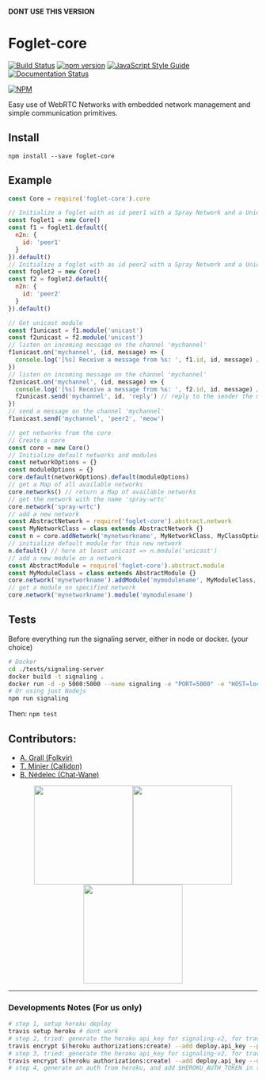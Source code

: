 **DONT USE THIS VERSION**


Foglet-core
===========

[![Build Status](https://travis-ci.org/RAN3D/foglet-core.svg?branch=master)](https://travis-ci.org/RAN3D/foglet-core) [![npm version](https://badge.fury.io/js/foglet-core.svg)](https://badge.fury.io/js/foglet-core) [![JavaScript Style Guide](https://img.shields.io/badge/code_style-standard-brightgreen.svg)](https://standardjs.com) [![Documentation Status](https://readthedocs.org/projects/foglet/badge/?version=latest)](https://foglet.readthedocs.io/en/latest/?badge=latest)

[![NPM](https://nodei.co/npm/foglet-core.png)](https://npmjs.org/package/foglet-core)

Easy use of WebRTC Networks with embedded network management and simple communication primitives.

## Install

```
npm install --save foglet-core
```

## Example

```javascript
const Core = require('foglet-core').core

// Initialize a foglet with as id peer1 with a Spray Network and a Unicast module
const foglet1 = new Core()
const f1 = foglet1.default({
  n2n: {
    id: 'peer1'
  }
}).default()
// Initialize a foglet with as id peer2 with a Spray Network and a Unicast module
const foglet2 = new Core()
const f2 = foglet2.default({
  n2n: {
    id: 'peer2'
  }
}).default()

// Get unicast module
const f1unicast = f1.module('unicast')
const f2unicast = f2.module('unicast')
// listen on incoming message on the channel 'mychannel'
f1unicast.on('mychannel', (id, message) => {
  console.log('[%s] Receive a message from %s: ', f1.id, id, message) // should see 'meow'
})
// listen on incoming message on the channel 'mychannel'
f2unicast.on('mychannel', (id, message) => {
  console.log('[%s] Receive a message from %s: ', f2.id, id, message) // should see 'reply'
  f2unicast.send('mychannel', id, 'reply') // reply to the sender the message 'reply'
})
// send a message on the channel 'mychannel'
f1unicast.send('mychannel', 'peer2', 'meow')

// get networks from the core
// Create a core
const core = new Core()
// Initialize default networks and modules
const networkOptions = {}
const moduleOptions = {}
core.default(networkOptions).default(moduleOptions)
// get a Map of all available networks
core.networks() // return a Map of available networks
// get the network with the name 'spray-wrtc'
core.network('spray-wrtc')
// add a new network
const AbstractNetwork = require('foglet-core').abstract.network
const MyNetworkClass = class extends AbstractNetwork {}
const n = core.addNetwork('mynetworkname', MyNetworkClass, MyClassOptions)
// initialize default module for this new network
n.default() // here at least unicast => n.module('unicast')
// add a new module on a network
const AbstractModule = require('foglet-core').abstract.module
const MyModuleClass = class extends AbstractModule {}
core.network('mynetworkname').addModule('mymodulename', MyModuleClass, MyModuleOptions)
// get a module on specified network
core.network('mynetworkname').module('mymodulename')
```

## Tests

Before everything run the signaling server, either in node or docker. (your choice)

```bash
# Docker
cd ./tests/signaling-server
docker build -t signaling .
docker run -d -p 5000:5000 --name signaling -e "PORT=5000" -e "HOST=localhost" signaling
# Or using just Nodejs
npm run signaling
```

Then: `npm test`

## Contributors:

* [A. Grall (Folkvir)](https://github.com/folkvir)
* [T. Minier (Callidon)](https://github.com/Callidon)
* [B. Nédelec (Chat-Wane)](https://github.com/Chat-Wane/)

<div style='text-align:center'>
<img src="https://octodex.github.com/images/socialite.jpg" width="200" style='text-align:center'><img src="https://octodex.github.com/images/collabocats.jpg" width="200" style='text-align:center'><img src="https://octodex.github.com/images/socialite.jpg" width="200" style='text-align:center'>
<hr/>
</div>


### Developments Notes (For us only)

```bash
# step 1, setup heroku deploy
travis setup heroku # dont work
# step 2, tried: generate the heroku api_key for signaling-v2, for travis.com (--pro or --com)
travis encrypt $(heroku authorizations:create) --add deploy.api_key --pro # dont work
# step 3, tried: generate the heroku api_key for signaling-v2, for travis.org (--org)
travis encrypt $(heroku authorizations:create) --add deploy.api_key --org # dont work
# step 4, generate an auth from heroku, and add $HEROKU_AUTH_TOKEN in travis.yml
```
